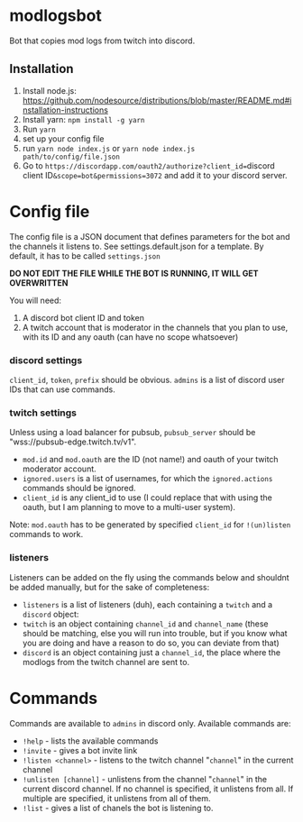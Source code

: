 # modlogsbot
Bot that copies mod logs from twitch into discord.

## Installation
1. Install node.js: https://github.com/nodesource/distributions/blob/master/README.md#installation-instructions
2. Install yarn: `npm install -g yarn`
3. Run `yarn`
4. set up your config file
5. run `yarn node index.js` or `yarn node index.js path/to/config/file.json`
6. Go to `https://discordapp.com/oauth2/authorize?client_id=`discord client ID`&scope=bot&permissions=3072` and add it to your discord server.

# Config file
The config file is a JSON document that defines parameters for the bot and the channels it listens to. See settings.default.json for a template. By default, it has to be called `settings.json`

**DO NOT EDIT THE FILE WHILE THE BOT IS RUNNING, IT WILL GET OVERWRITTEN**

You will need:

1. A discord bot client ID and token
2. A twitch account that is moderator in the channels that you plan to use, with its ID and any oauth (can have no scope whatsoever)

### discord settings
`client_id`, `token`, `prefix` should be obvious. `admins` is a list of discord user IDs that can use commands.

### twitch settings
Unless using a load balancer for pubsub, `pubsub_server` should be "wss://pubsub-edge.twitch.tv/v1".
- `mod.id` and `mod.oauth` are the ID (not name!) and oauth of your twitch moderator account.
- `ignored.users` is a list of usernames, for which the `ignored.actions` commands should be ignored.
- `client_id` is any client_id to use (I could replace that with using the oauth, but I am planning to move to a multi-user system).

Note: `mod.oauth` has to be generated by specified `client_id` for `!(un)listen` commands to work.

### listeners
Listeners can be added on the fly using the commands below and shouldnt be added manually, but for the sake of completeness:

- `listeners` is a list of listeners (duh), each containing a `twitch` and a `discord` object:
- `twitch` is an object containing `channel_id` and `channel_name` (these should be matching, else you will run into trouble, but if you know what you are doing and have a reason to do so, you can deviate from that)
- `discord` is an object containing just a `channel_id`, the place where the modlogs from the twitch channel are sent to.

# Commands
Commands are available to `admins` in discord only.
Available commands are:
- `!help` - lists the available commands
- `!invite` - gives a bot invite link
- `!listen <channel>` - listens to the twitch channel "`channel`" in the current channel
- `!unlisten [channel]` - unlistens from the channel "`channel`" in the current discord channel. If no channel is specified, it unlistens from all. If multiple are specified, it unlistens from all of them.
- `!list` - gives a list of chanels the bot is listening to.
